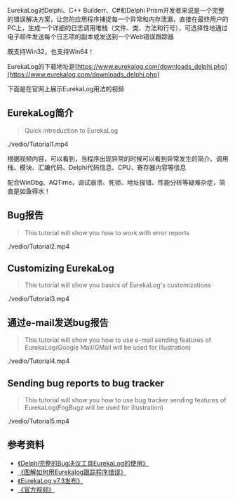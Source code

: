 EurekaLog对Delphi、C++ Builderr、C#和Delphi Prism开发者来说是一个完整的错误解决方案，让您的应用程序捕捉每一个异常和内存泄漏，直接在最终用户的PC上，生成一个详细的日志调用堆栈（文件、类、方法和行号），可选择性地通过电子邮件发送每个日志项的副本或发送到一个Web错误跟踪器

既支持Win32，也支持Win64！

EurekaLog的下载地址是[https://www.eurekalog.com/downloads_delphi.php](https://www.eurekalog.com/downloads_delphi.php)

下面是在官网上展示EurekaLog用法的视频

## EurekaLog简介

>Quick introduction to EurekaLog

./vedio/Tutorial1.mp4

根据视频内容，可以看到，当程序出现异常的时候可以看到异常发生的简介、调用栈、模块、汇编代码、Delphi代码信息、CPU、寄存器内容等信息

配合WinDbg、AQTime，调试崩溃、死锁、地址报错、性能分析等疑难杂症，简直是如鱼得水！

## Bug报告

>This tutorial will show you how to work with error reports

./vedio/Tutorial2.mp4

## Customizing EurekaLog

>This tutorial will show you basics of EurekaLog's customizations

./vedio/Tutorial3.mp4

## 通过e-mail发送bug报告

>This tutorial will show you how to use e-mail sending features of EurekaLog(Google Mail/GMail will be used for illustration)

./vedio/Tutorial4.mp4

## Sending bug reports to bug tracker

>This tutorial will show you how to use bug tracker sending features of EurekaLog(FogBugz will be used for illustration)

./vedio/Tutorial5.mp4

## 参考资料

* [《Delphi完整的Bug决议工具EurekaLog的使用》](http://www.360doc.com/content/12/1225/17/9200790_256209011.shtml)
* [《图解如何用Eurekalog跟踪程序错误》](http://blog.csdn.net/baronyang/article/details/4379972)
* [《EurekaLog v7.3发布》](https://segmentfault.com/a/1190000003908842)
* [《官方视频》](https://www.eurekalog.com/tutorials_delphi.php)
